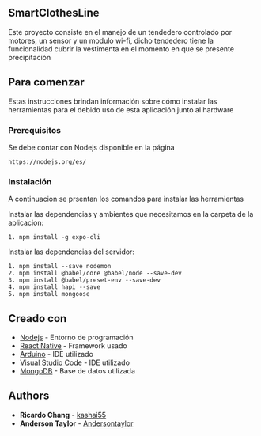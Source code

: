 ## SmartClothesLine

Este proyecto consiste en el manejo de un tendedero controlado por motores, un sensor y un modulo wi-fi, dicho tendedero tiene la funcionalidad cubrir la vestimenta en el momento en que se presente precipitación

## Para comenzar

Estas instrucciones brindan información sobre cómo instalar las herramientas para el debido uso de esta aplicación junto al hardware

### Prerequisitos

Se debe contar con Nodejs disponible en la página

```
https://nodejs.org/es/
```

### Instalación

A continuacion se prsentan los comandos para instalar las herramientas

Instalar las dependencias y ambientes que necesitamos en la carpeta de la aplicacion:

```
1. npm install -g expo-cli

```

Instalar las dependencias del servidor:

```
1. npm install --save nodemon
2. npm install @babel/core @babel/node --save-dev
3. npm install @babel/preset-env --save-dev
4. npm install hapi --save
5. npm install mongoose
```

## Creado con

* [Nodejs](https://nodejs.org/es/) - Entorno de programación
* [React Native](https://facebook.github.io/react-native/) - Framework usado
* [Arduino](https://www.arduino.cc/) - IDE utilizado
* [Visual Studio Code](https://code.visualstudio.com/) - IDE utilizado
* [MongoDB](https://www.mongodb.com/) - Base de datos utilizada




## Authors

* **Ricardo Chang** - [kashai55](https://github.com/kashai55)
* **Anderson Taylor** - [Andersontaylor](https://github.com/Andertaylor)
